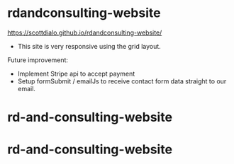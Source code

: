 # rdandconsulting-website
https://scottdialo.github.io/rdandconsulting-website/
- This site is very responsive using the grid layout.

Future improvement:
 -  Implement Stripe api to accept payment
 -  Setup formSubmit / emailJs to receive contact form data straight to our email.
# rd-and-consulting-website
# rd-and-consulting-website
